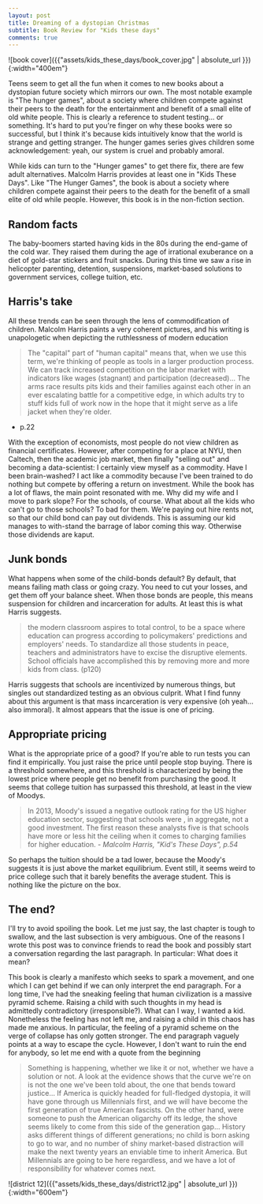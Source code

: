 ```yaml
---
layout: post
title: Dreaming of a dystopian Christmas
subtitle: Book Review for "Kids these days"
comments: true
---
```


![book cover]({{"assets/kids_these_days/book_cover.jpg" | absolute_url }}){:width="400em"}

Teens seem to get all the fun when it comes to new books about a dystopian future society which mirrors our own.  The most notable example is "The hunger games", about a society where children compete against their peers to the death for the entertainment and benefit of a small elite of old white people.  This is clearly a reference to student testing... or something.  It's hard to put you're finger on why these books were so successful, but I think it's because kids intuitively know that the world is strange and getting stranger.  The hunger games series gives children some acknowledgement: yeah, our system is cruel and probably amoral.

While kids can turn to the "Hunger games" to get there fix, there are few adult alternatives. Malcolm Harris provides at least one in "Kids These Days".
Like "The Hunger Games", the book is about a society where children compete against their peers to the death for the benefit of a small elite of old while people.
However, this book is in the non-fiction section.

## Random facts
The baby-boomers started having kids in the 80s during the end-game of the cold war.
They raised them during the age of irrational exuberance on a diet of gold-star stickers and fruit snacks.
During this time we saw a rise in helicopter parenting, detention, suspensions, market-based solutions to government services, college tuition, etc.

## Harris's take
All these trends can be seen through the lens of commodification of children.
Malcolm Harris paints a very coherent pictures, and his writing is unapologetic when depicting the ruthlessness of modern education

> The "capital" part of "human capital" means that, when we use this term, we're thinking of people as tools in a larger production process. We can track increased competition on the labor market with indicators like wages (stagnant) and participation (decreased)... The arms race results pits kids and their families against each other in an ever escalating battle for a competitive edge, in which adults try to stuff kids full of work now in the hope  that it might serve as a life jacket when they're older.
- p.22


With the exception of economists, most people do not view children as financial certificates.
However, after competing for a place at NYU, then Caltech, then the academic job market, then finally "selling out" and becoming a data-scientist: I certainly view myself as a commodity.
Have I been brain-washed?
I act like a commodity because I've been trained to do nothing but compete by offering a return on investment.
While the book has a lot of flaws, the main point resonated with me.
Why did my wife and I move to park slope?  For the schools, of course.
What about all the kids who can't go to those schools?  To bad for them.
We're paying out hire rents not, so that our child bond can pay out dividends.
This is assuming our kid manages to with-stand the barrage of labor coming this way.
Otherwise those dividends are kaput.

## Junk bonds
What happens when some of the child-bonds default?
By default, that means failing math class or going crazy.
You need to cut your losses, and get them off your balance sheet.
When those bonds are people, this means suspension for children and incarceration for adults.
At least this is what Harris suggests.
> the modern classroom aspires to total control, to be a space where education can progress according to policymakers' predictions and employers' needs.  To standardize all those students in peace, teachers and administrators have to excise the disruptive elements.  School officials have accomplished this by removing more and more kids from class. (p120)

Harris suggests that schools are incentivized by numerous things, but singles out standardized testing as an obvious culprit.
What I find funny about this argument is that mass incarceration is very expensive (oh yeah... also immoral).
It almost appears that the issue is one of pricing.

## Appropriate pricing
What is the appropriate price of a good?
If you're able to run tests you can find it empirically.
You just raise the price until people stop buying.
There is a threshold somewhere, and this threshold is characterized by being the lowest price where people get no benefit from purchasing the good.
It seems that college tuition has surpassed this threshold, at least in the view of Moodys.
> In 2013, Moody's issued a negative outlook rating for the US higher education sector, suggesting that schools were , in aggregate, not a good investment. The first reason these analysts five is that schools have more or less hit the ceiling when it comes to charging families for higher education. *- Malcolm Harris, "Kid's These Days", p.54*


So perhaps the tuition should be a tad lower, because the Moody's suggests it is just above the market equilibrium.
Event still, it seems weird to price college such that it barely benefits the average student.
This is nothing like the picture on the box.

## The end?
I'll try to avoid spoiling the book.  Let me just say, the last chapter is tough to swallow, and the last subsection is very ambiguous.  One of the reasons I wrote this post was to convince friends to read the book and possibly start a conversation regarding the last paragraph.  In particular: What does it mean?

This book is clearly a manifesto which seeks to spark a movement, and one which I can get behind if we can only interpret the end paragraph.
For a long time, I've had the sneaking feeling that human civilization is a massive pyramid scheme.
Raising a child with such thoughts in my head is admittedly contradictory (irresponsible?).
What can I way, I wanted a kid.
Nonetheless the feeling has not left me, and raising a child in this chaos has made me anxious.
In particular, the feeling of a pyramid scheme on the verge of collapse has only gotten stronger.
The end paragraph vaguely points at a way to escape the cycle.
However, I don't want to ruin the end for anybody, so let me end with a quote from the beginning

> Something is happening, whether we like it or not, whether we have a solution or not. A look at the evidence shows that the curve we're on is not the one we've been told about, the one that bends toward justice... If America is quickly headed for full-fledged dystopia, it will have gone through us Millennials first, and we will have become the first generation of true American fascists.  On the other hand, were someone to push the American oligarchy off its ledge, the shove seems likely to come from this side of the generation gap... History asks different things of different generations; no child is born asking to go to war, and no number of shiny market-based distraction will make the next twenty years an enviable time to inherit America.  But Millennials are going to be here regardless, and we have a lot of responsibility for whatever comes next.

![district 12]({{"assets/kids_these_days/district12.jpg" | absolute_url }}){:width="600em"}
